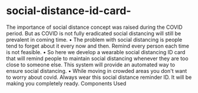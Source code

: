 # social-distance-id-card-
The importance of social distance concept was raised 
during the COVID period. But as COVID is not fully 
eradicated social distancing will still be prevalent in 
coming time.
• The problem with social distancing is people tend to forget 
about it every now and then. Remind every person each 
time is not feasible.
• So here we develop a wearable social distancing ID card 
that will remind people to maintain social distancing 
whenever they are too close to someone else. This system 
will provide an automated way to ensure social distancing.
• While moving in crowded areas you don't want to worry 
about covid. Always wear this social distance reminder ID. 
It will be making you completely ready. Components Used
